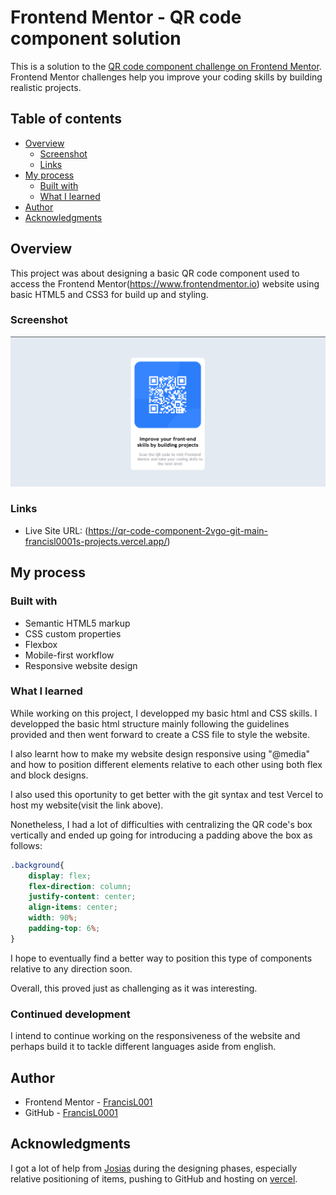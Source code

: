 # Frontend Mentor - QR code component solution

This is a solution to the [QR code component challenge on Frontend Mentor](https://www.frontendmentor.io/challenges/qr-code-component-iux_sIO_H). Frontend Mentor challenges help you improve your coding skills by building realistic projects. 

## Table of contents

- [Overview](#overview)
  - [Screenshot](#screenshot)
  - [Links](#links)
- [My process](#my-process)
  - [Built with](#built-with)
  - [What I learned](#what-i-learned)
- [Author](#author)
- [Acknowledgments](#acknowledgments)


## Overview

This project was about designing a basic QR code component used to access the Frontend Mentor(https://www.frontendmentor.io) website using basic HTML5 and CSS3 for build up and styling. 

### Screenshot

![Screenshot sample](screenshot.PNG)

### Links

- Live Site URL: (https://qr-code-component-2vgo-git-main-francisl0001s-projects.vercel.app/)

## My process

### Built with

- Semantic HTML5 markup
- CSS custom properties
- Flexbox
- Mobile-first workflow
- Responsive website design

### What I learned

While working on this project, I developped my basic html and CSS skills. I developped the basic html structure mainly following the guidelines provided and then went forward to create a CSS file to style the website. 

I also learnt how to make my website design responsive using "@media" and how to position different elements relative to each other using both flex and block designs. 

I also used this oportunity to get better with the git syntax and test Vercel to host my website(visit the link above). 

Nonetheless, I had a lot of difficulties with centralizing the QR code's box vertically and ended up going for introducing a padding above the box as follows:

```css
.background{
    display: flex;
    flex-direction: column;
    justify-content: center;
    align-items: center;
    width: 90%;
    padding-top: 6%;
}
```

I hope to eventually find a better way to position this type of components relative to any direction soon.

Overall, this proved just as challenging as it was interesting.


### Continued development

I intend to continue working on the responsiveness of the website and perhaps build it to tackle different languages aside from english. 


## Author

- Frontend Mentor - [FrancisL001](https://www.frontendmentor.io/profile/FrancisL0001)
- GitHub - [FrancisL0001](https://github.com/FrancisL0001)

## Acknowledgments

I got a lot of help from [Josias](https://github.com/JosiasAurel) during the designing phases, especially relative positioning of items, pushing to GitHub and hosting on [vercel](https://vercel.com/). 
